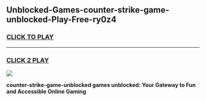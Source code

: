 
## Unblocked-Games-counter-strike-game-unblocked-Play-Free-ry0z4
<h3>
<a href="https://premium76.site?title=counter-strike-game-unblocked&ref=12A">CLICK TO PLAY</a></h3>
<hr>

<h3>
<a href="https://premium76.site?title=counter-strike-game-unblocked&ref=12A">CLICK 2 PLAY</a>
  
</h3>

<a href="https://premium76.site?title=counter-strike-game-unblocked&ref=12A"><img src="https://clearcache.store/games.png"></a>


**counter-strike-game-unblocked games unblocked: Your Gateway to Fun and Accessible Online Gaming**
